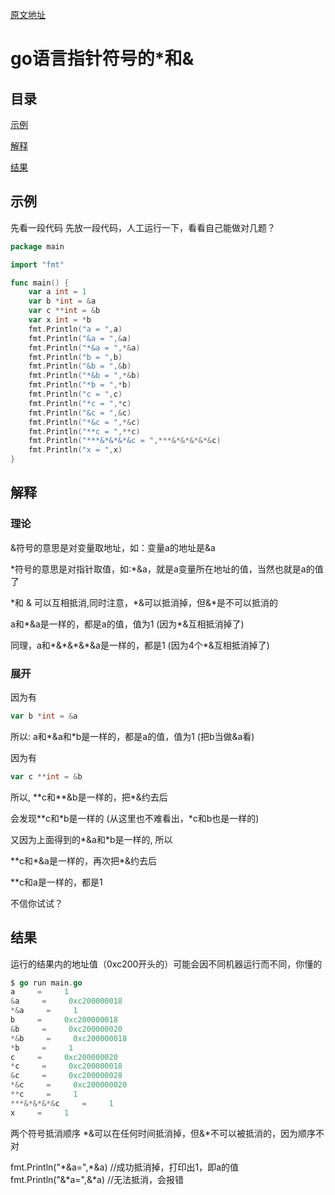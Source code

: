 [原文地址]()

# go语言指针符号的*和&

<h2 name="目录">目录</h2>

[示例](#示例)

[解释](#解释)

[结果](#结果)

<h2 name="示例">示例</h2>
先看一段代码 先放一段代码，人工运行一下，看看自己能做对几题？

````go
package main

import "fmt"

func main() {
    var a int = 1 
    var b *int = &a
    var c **int = &b
    var x int = *b
    fmt.Println("a = ",a)
    fmt.Println("&a = ",&a)
    fmt.Println("*&a = ",*&a)
    fmt.Println("b = ",b)
    fmt.Println("&b = ",&b)
    fmt.Println("*&b = ",*&b)
    fmt.Println("*b = ",*b)
    fmt.Println("c = ",c)
    fmt.Println("*c = ",*c)
    fmt.Println("&c = ",&c)
    fmt.Println("*&c = ",*&c)
    fmt.Println("**c = ",**c)
    fmt.Println("***&*&*&*&c = ",***&*&*&*&*&c)
    fmt.Println("x = ",x)
}
````

<h2 name="解释">解释</h2>

<h3 name="理论">理论</h3>

&符号的意思是对变量取地址，如：变量a的地址是&a

\*符号的意思是对指针取值，如:\*&a，就是a变量所在地址的值，当然也就是a的值了

\*和 & 可以互相抵消,同时注意，\*&可以抵消掉，但&\*是不可以抵消的

a和\*&a是一样的，都是a的值，值为1 (因为\*&互相抵消掉了)

同理，a和\*&\*&\*&\*&a是一样的，都是1 (因为4个\*&互相抵消掉了)

<h3 name="展开">展开</h3>

因为有

````go
var b *int = &a
````

所以: a和\*&a和\*b是一样的，都是a的值，值为1 (把b当做&a看)

因为有

````go
var c **int = &b
````

所以, \*\*c和\*\*&b是一样的，把*&约去后

会发现\*\*c和\*b是一样的 (从这里也不难看出，*c和b也是一样的)

又因为上面得到的\*&a和\*b是一样的, 所以

\*\*c和\*&a是一样的，再次把*&约去后

\*\*c和a是一样的，都是1

不信你试试？

<h2 name="结果">结果</h2>

运行的结果内的地址值（0xc200开头的）可能会因不同机器运行而不同，你懂的

````go 
$ go run main.go 
a     =     1
&a     =     0xc200000018
*&a     =     1
b     =     0xc200000018
&b     =     0xc200000020
*&b     =     0xc200000018
*b     =     1
c     =     0xc200000020
*c     =     0xc200000018
&c     =     0xc200000028
*&c     =     0xc200000020
**c     =     1
***&*&*&*&c     =     1
x     =     1
````

两个符号抵消顺序 *&可以在任何时间抵消掉，但&*不可以被抵消的，因为顺序不对

fmt.Println("\*&a=",\*&a)  //成功抵消掉，打印出1，即a的值
fmt.Println("&\*a=",&\*a)  //无法抵消，会报错

[原文地址]: https://my.oschina.net/u/943306/blog/131269?hmsr=studygolang.com&utm_medium=studygolang.com&utm_source=studygolang.com  "原文地址"

